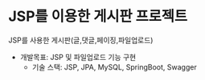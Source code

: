 # JSP를 이용한 게시판 프로젝트
JSP를 사용한 게시판(글,댓글,페이징,파일업로드)

* 개발목표: JSP 및 파일업로드 기능 구현
  * 기술 스택: JSP, JPA, MySQL, SpringBoot, Swagger
  